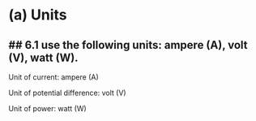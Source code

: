 # (a) Units

## ## **6.1 use the following units: ampere (A), volt (V), watt (W).**

Unit of current: ampere (A)

Unit of potential difference: volt (V)

Unit of power: watt (W)
